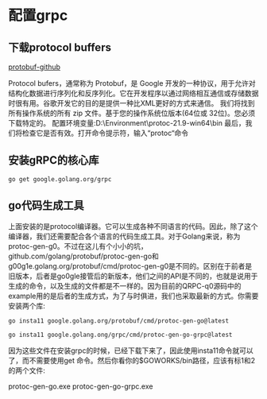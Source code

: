 # 配置grpc

## 下载protocol buffers

[protobuf-github](https://github.com/protocolbuffers/protobuf/releases)

Protocol bufers，通常称为 Protobuf，是 Google 开发的一种协议，用于允许对结构化数据进行序列化和反序列化。它在开发程序以通过网络相互通信或存储数据时很有用。谷歌开发它的目的是提供一种比XML更好的方式来通信。
我们将找到所有操作系统的所有 zip 文件。基于您的操作系统位版本(64位或 32位)。您必须下载特定的。
配置环境变量:D:\Environment\protoc-21.9-win64\bin
最后，我们将检查它是否有效。打开命令提示符，输入“protoc“命令

## 安装gRPC的核心库

`go get google.golang.org/grpc`

## go代码生成工具

上面安装的是protocol编译器。它可以生成各种不同语言的代码。因此，除了这个编译器，我们还需要配合各个语言的代码生成工具。对于Golang来说，称为protoc-gen-g0。不过在这儿有个小小的坑，github.com/golang/protobuf/protoc-gen-go和g00g1e.golang.org/protobuf/cmd/protoc-gen-g0是不同的。区别在于前者是旧版本，后者是go0gle接管后的新版本，他们之间的API是不同的，也就是说用于生成的命令，以及生成的文件都是不一样的。因为目前的QRPC-q0源码中的example用的是后者的生成方式，为了与时俱进，我们也采取最新的方式。你需要安装两个库:

`go insta11 google.golang.org/protobuf/cmd/protoc-gen-go@latest`

`go insta11 google.golang.ong/grpc/cmd/protoc-gen-go-grpc@latest`

因为这些文件在安装grpc的时候，已经下载下来了，因此使用insta11命令就可以了，而不需要使用get 命令。然后你看你的$GOWORKS/bin路径，应该有标1和2的两个文件:

protoc-gen-go.exe
protoc-gen-go-grpc.exe